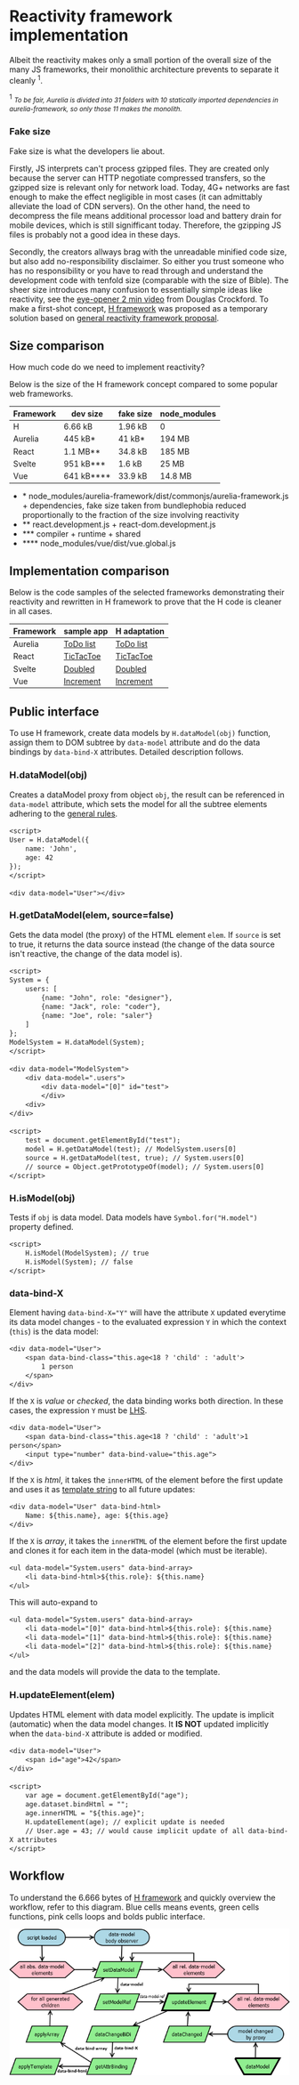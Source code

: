# Reactivity framework implementation

Albeit the reactivity makes only a small portion of the overall size of the many JS frameworks, their monolithic architecture prevents to separate it cleanly <sup>1</sup>.

<sup>1</sup> <small>*To be fair, Aurelia is divided into 31 folders with 10 statically imported dependencies in aurelia-framework, so only those 11 makes the monolith.*</small>

### Fake size
Fake size is what the developers lie about.

Firstly, JS interprets can't process gzipped files. They are created only because the server can HTTP negotiate compressed transfers, so the gzipped size is relevant only for network load. Today, 4G+ networks are fast enough to make the effect negligible in most cases (it can admittably alleviate the load of CDN servers). On the other hand, the need to decompress the file means additional processor load and battery drain for mobile devices, which is still signifficant today. Therefore, the gzipping JS files is probably not a good idea in these days.

Secondly, the creators allways brag with the unreadable minified code size, but also add no-responsibility disclaimer. So either you trust someone who has no responsibility or you have to read through and understand the development code with tenfold size (comparable with the size of Bible). The sheer size introduces many confusion to essentially simple ideas like reactivity, see the [eye-opener 2 min video](https://youtu.be/lc5Np9OqDHU) from Douglas Crockford. To make a first-shot concept, [H framework](H.js) was proposed as a temporary solution based on [general reactivity framework proposal](README.md).

## Size comparison

How much code do we need to implement reactivity?

Below is the size of the H framework concept compared to some popular web frameworks.

|Framework|dev size|fake size|node_modules|
|---|---|---|---|
|H|6.66 kB|1.96 kB|0|
|Aurelia|445 kB*|41 kB*|194 MB|
|React|1.1 MB**|34.8 kB|185 MB|
|Svelte|951 kB***|1.6 kB|25 MB|
|Vue|641 kB****|33.9 kB|14.8 MB|

- &shy;* node_modules/aurelia-framework/dist/commonjs/aurelia-framework.js + dependencies, fake size taken from bundlephobia reduced proportionally to the fraction of the size involving reactivity
- ** react.development.js + react-dom.development.js
- *** compiler + runtime + shared
- **** node_modules/vue/dist/vue.global.js

## Implementation comparison

Below is the code samples of the selected frameworks demonstrating their reactivity and rewritten in H framework to prove that the H code is cleaner in all cases.

|Framework|sample app|H adaptation|
|---|---|---|
|Aurelia|[ToDo list](https://aurelia.io/docs/tutorials/creating-a-todo-app/)|[ToDo list](https://janturon.github.io/Htodo.html)|
|React|[TicTacToe](https://react.dev/learn/tutorial-tic-tac-toe)|[TicTacToe](https://janturon.github.io/Htictactoe.html)|
|Svelte|[Doubled](https://svelte.dev/examples/reactive-declarations)|[Doubled](https://janturon.github.io/Hdoubled.html)|
|Vue|[Increment](https://vuejs.org/guide/essentials/reactivity-fundamentals.html#script-setup)|[Increment](https://janturon.github.io/Hincrement.html)|

## Public interface

To use H framework, create data models by `H.dataModel(obj)` function, assign them to DOM subtree by `data-model` attribute and do the data bindings by `data-bind-X` attributes. Detailed description follows.

### H.dataModel(obj)

Creates a dataModel proxy from object `obj`, the result can be referenced in `data-model` attribute, which sets the model for all the subtree elements adhering to the [general rules](README.md#data-models).

```
<script>
User = H.dataModel({
    name: 'John',
    age: 42
});
</script>

<div data-model="User"></div>
```

### H.getDataModel(elem, source=false)

Gets the data model (the proxy) of the HTML element `elem`. If `source` is set to true, it returns the data source instead (the change of the data source isn't reactive, the change of the data model is).

```
<script>
System = {
    users: [
        {name: "John", role: "designer"},
        {name: "Jack", role: "coder"},
        {name: "Joe", role: "saler"}
    ]
};
ModelSystem = H.dataModel(System);
</script>

<div data-model="ModelSystem">
    <div data-model=".users">
        <div data-model="[0]" id="test">
        </div>
    <div>
</div>

<script>
    test = document.getElementById("test");
    model = H.getDataModel(test); // ModelSystem.users[0]
    source = H.getDataModel(test, true); // System.users[0]
    // source = Object.getPrototypeOf(model); // System.users[0]
</script>
```

### H.isModel(obj)

Tests if `obj` is data model. Data models have `Symbol.for("H.model")` property defined.

```
<script>
    H.isModel(ModelSystem); // true
    H.isModel(System); // false
</script>
```

### data-bind-X

Element having `data-bind-X="Y"` will have the attribute `X` updated everytime its data model changes - to the evaluated expression `Y` in which the context (`this`) is the data model:

```
<div data-model="User">
    <span data-bind-class="this.age<18 ? 'child' : 'adult'>
        1 person
    </span>
</div>
```

If the `X` is *value* or *checked*, the data binding works both direction. In these cases, the expression `Y` must be [LHS](https://developer.mozilla.org/en-US/docs/Web/JavaScript/Reference/Errors/Invalid_assignment_left-hand_side).
```
<div data-model="User">
    <span data-bind-class="this.age<18 ? 'child' : 'adult'>1 person</span>
    <input type="number" data-bind-value="this.age">
</div>
```

If the `X` is *html*, it takes the `innerHTML` of the element before the first update and uses it as [template string](https://developer.mozilla.org/en-US/docs/Web/JavaScript/Reference/Template_literals) to all future updates:

```
<div data-model="User" data-bind-html>
    Name: ${this.name}, age: ${this.age}
</div>
```

If the `X` is *array*, it takes the `innerHTML` of the element before the first update and clones it for each item in the data-model (which must be iterable).

```
<ul data-model="System.users" data-bind-array>
    <li data-bind-html>${this.role}: ${this.name}
</ul>
```

This will auto-expand to
```
<ul data-model="System.users" data-bind-array>
    <li data-model="[0]" data-bind-html>${this.role}: ${this.name}
    <li data-model="[1]" data-bind-html>${this.role}: ${this.name}
    <li data-model="[2]" data-bind-html>${this.role}: ${this.name}
</ul>
```
and the data models will provide the data to the template.
### H.updateElement(elem)

Updates HTML element with data model explicitly. The update is implicit (automatic) when the data model changes. It **IS NOT** updated implicitly when the `data-bind-X` attribute is added or modified.

```
<div data-model="User">
    <span id="age">42</span>
</div>

<script>
    var age = document.getElementById("age");
    age.dataset.bindHtml = "";
    age.innerHTML = "${this.age}";
    H.updateElement(age); // explicit update is needed
    // User.age = 43; // would cause implicit update of all data-bind-X attributes
</script>
```

## Workflow

To understand the 6.666 bytes of [H framework](H.js) and quickly overview the workflow, refer to this diagram. Blue cells means events, green cells functions, pink cells loops and bolds public interface.

![H framework](H.png)
